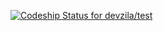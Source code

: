 [ ![Codeship Status for devzila/test](https://codeship.io/projects/271fbad0-d6e6-0131-d64a-4e5e606fa392/status)](https://codeship.io/projects/23840)
